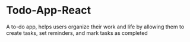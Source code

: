 # Todo-App-React
A to-do app, helps users organize their work and life by allowing them to create tasks, set reminders, and mark tasks as completed
